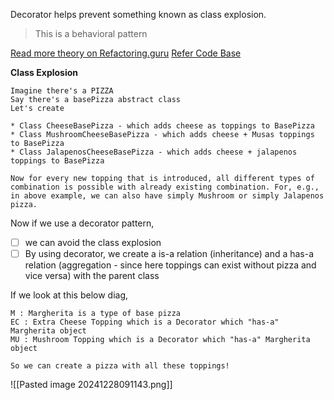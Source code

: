 Decorator helps prevent something known as class explosion.

>This is a behavioral pattern

[Read more theory on Refactoring.guru](https://refactoring.guru/design-patterns/behavioral-patterns)
[Refer Code Base](src/main/java/com/hobbyprojects/tinkeringwithcode/designPatterns/decorator)

**Class Explosion**
```
Imagine there's a PIZZA 
Say there's a basePizza abstract class
Let's create 

* Class CheeseBasePizza - which adds cheese as toppings to BasePizza
* Class MushroomCheeseBasePizza - which adds cheese + Musas toppings to BasePizza
* Class JalapenosCheeseBasePizza - which adds cheese + jalapenos toppings to BasePizza

Now for every new topping that is introduced, all different types of combination is possible with already existing combination. For, e.g., in above example, we can also have simply Mushroom or simply Jalapenos pizza.
```

Now if we use a decorator pattern, 

- [ ] we can avoid the class explosion
- [ ] By using decorator, we create a is-a relation (inheritance) and a has-a relation (aggregation - since here toppings can exist without pizza and vice versa) with the parent class

If we look at this below diag, 
```
M : Margherita is a type of base pizza
EC : Extra Cheese Topping which is a Decorator which "has-a" Margherita object
MU : Mushroom Topping which is a Decorator which "has-a" Margherita object

So we can create a pizza with all these toppings! 
```


![[Pasted image 20241228091143.png]]